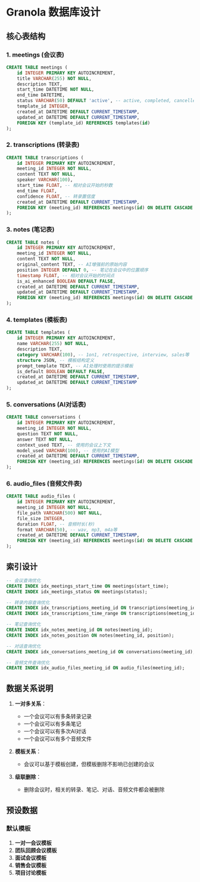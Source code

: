 # Granola 数据库设计

## 核心表结构

### 1. meetings (会议表)
```sql
CREATE TABLE meetings (
    id INTEGER PRIMARY KEY AUTOINCREMENT,
    title VARCHAR(255) NOT NULL,
    description TEXT,
    start_time DATETIME NOT NULL,
    end_time DATETIME,
    status VARCHAR(50) DEFAULT 'active', -- active, completed, cancelled
    template_id INTEGER,
    created_at DATETIME DEFAULT CURRENT_TIMESTAMP,
    updated_at DATETIME DEFAULT CURRENT_TIMESTAMP,
    FOREIGN KEY (template_id) REFERENCES templates(id)
);
```

### 2. transcriptions (转录表)
```sql
CREATE TABLE transcriptions (
    id INTEGER PRIMARY KEY AUTOINCREMENT,
    meeting_id INTEGER NOT NULL,
    content TEXT NOT NULL,
    speaker VARCHAR(100),
    start_time FLOAT, -- 相对会议开始的秒数
    end_time FLOAT,
    confidence FLOAT, -- 转录置信度
    created_at DATETIME DEFAULT CURRENT_TIMESTAMP,
    FOREIGN KEY (meeting_id) REFERENCES meetings(id) ON DELETE CASCADE
);
```

### 3. notes (笔记表)
```sql
CREATE TABLE notes (
    id INTEGER PRIMARY KEY AUTOINCREMENT,
    meeting_id INTEGER NOT NULL,
    content TEXT NOT NULL,
    original_content TEXT, -- AI增强前的原始内容
    position INTEGER DEFAULT 0, -- 笔记在会议中的位置顺序
    timestamp FLOAT, -- 相对会议开始的时间点
    is_ai_enhanced BOOLEAN DEFAULT FALSE,
    created_at DATETIME DEFAULT CURRENT_TIMESTAMP,
    updated_at DATETIME DEFAULT CURRENT_TIMESTAMP,
    FOREIGN KEY (meeting_id) REFERENCES meetings(id) ON DELETE CASCADE
);
```

### 4. templates (模板表)
```sql
CREATE TABLE templates (
    id INTEGER PRIMARY KEY AUTOINCREMENT,
    name VARCHAR(255) NOT NULL,
    description TEXT,
    category VARCHAR(100), -- 1on1, retrospective, interview, sales等
    structure JSON, -- 模板结构定义
    prompt_template TEXT, -- AI处理时使用的提示模板
    is_default BOOLEAN DEFAULT FALSE,
    created_at DATETIME DEFAULT CURRENT_TIMESTAMP,
    updated_at DATETIME DEFAULT CURRENT_TIMESTAMP
);
```

### 5. conversations (AI对话表)
```sql
CREATE TABLE conversations (
    id INTEGER PRIMARY KEY AUTOINCREMENT,
    meeting_id INTEGER NOT NULL,
    question TEXT NOT NULL,
    answer TEXT NOT NULL,
    context_used TEXT, -- 使用的会议上下文
    model_used VARCHAR(100), -- 使用的AI模型
    created_at DATETIME DEFAULT CURRENT_TIMESTAMP,
    FOREIGN KEY (meeting_id) REFERENCES meetings(id) ON DELETE CASCADE
);
```

### 6. audio_files (音频文件表)
```sql
CREATE TABLE audio_files (
    id INTEGER PRIMARY KEY AUTOINCREMENT,
    meeting_id INTEGER NOT NULL,
    file_path VARCHAR(500) NOT NULL,
    file_size INTEGER,
    duration FLOAT, -- 音频时长(秒)
    format VARCHAR(50), -- wav, mp3, m4a等
    created_at DATETIME DEFAULT CURRENT_TIMESTAMP,
    FOREIGN KEY (meeting_id) REFERENCES meetings(id) ON DELETE CASCADE
);
```

## 索引设计
```sql
-- 会议查询优化
CREATE INDEX idx_meetings_start_time ON meetings(start_time);
CREATE INDEX idx_meetings_status ON meetings(status);

-- 转录内容查询优化
CREATE INDEX idx_transcriptions_meeting_id ON transcriptions(meeting_id);
CREATE INDEX idx_transcriptions_time_range ON transcriptions(meeting_id, start_time, end_time);

-- 笔记查询优化
CREATE INDEX idx_notes_meeting_id ON notes(meeting_id);
CREATE INDEX idx_notes_position ON notes(meeting_id, position);

-- 对话查询优化
CREATE INDEX idx_conversations_meeting_id ON conversations(meeting_id);

-- 音频文件查询优化
CREATE INDEX idx_audio_files_meeting_id ON audio_files(meeting_id);
```

## 数据关系说明

1. **一对多关系**：
   - 一个会议可以有多条转录记录
   - 一个会议可以有多条笔记
   - 一个会议可以有多次AI对话
   - 一个会议可以有多个音频文件

2. **模板关系**：
   - 会议可以基于模板创建，但模板删除不影响已创建的会议

3. **级联删除**：
   - 删除会议时，相关的转录、笔记、对话、音频文件都会被删除

## 预设数据

### 默认模板
1. **一对一会议模板**
2. **团队回顾会议模板**  
3. **面试会议模板**
4. **销售会议模板**
5. **项目讨论模板**